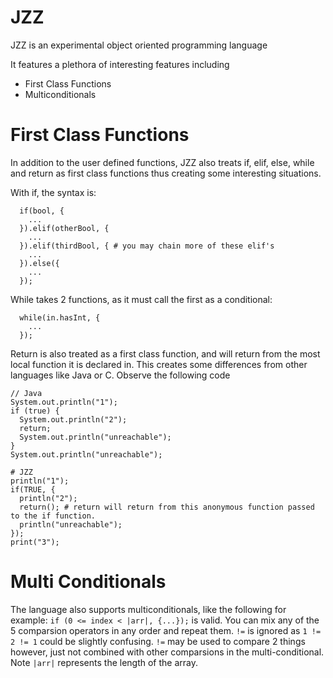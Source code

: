 # JZZ
JZZ is an experimental object oriented programming language

It features a plethora of interesting features including
 - First Class Functions
 - Multiconditionals
 
# First Class Functions
In addition to the user defined functions, JZZ also treats if, elif, else, while and return as first class functions thus creating some interesting situations.

With if, the syntax is:
```
  if(bool, {
    ...
  }).elif(otherBool, {
    ...
  }).elif(thirdBool, { # you may chain more of these elif's
    ...
  }).else({
    ...
  });
```

While takes 2 functions, as it must call the first as a conditional:

```
  while(in.hasInt, {
    ...
  });
```

Return is also treated as a first class function, and will return from the most local function it is declared in. This creates some differences from other languages like Java or C. Observe the following code
```
// Java
System.out.println("1");
if (true) {
  System.out.println("2");
  return;
  System.out.println("unreachable");
}
System.out.println("unreachable");

# JZZ
println("1");
if(TRUE, {
  println("2");
  return(); # return will return from this anonymous function passed to the if function.
  println("unreachable");
});
print("3");
```

# Multi Conditionals
The language also supports multiconditionals, like the following for example:
`if (0 <= index < |arr|, {...});` is valid. You can mix any of the 5 comparsion operators in any order and repeat them. `!=` is ignored as `1 != 2 != 1` could be slightly confusing. `!=` may be used to compare 2 things however, just not combined with other comparsions in the multi-conditional.
Note `|arr|` represents the length of the array.
